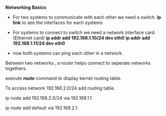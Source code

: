 **Networking Basics**

- For two systems to communicate with each other we need a switch.
**ip link** to see the interfaces for each systems
- For systems to connect to switch we need a network interface card. (Ethernet card)
**ip addr add 192.168.1.10/24 dev eth0**
**ip addr add 192.168.1.11/24 dev eth0**


- now both systems can ping each other in a network.

Between two networks , a router helps connect to seperate networks togethers.

execute **route** command to display kernel routing table.

To access network 192.168.2.0/24 add routing table.

ip route add 192.168.2.0/24 via 192.168.1.1

ip route add default via 192.168.2.1.








